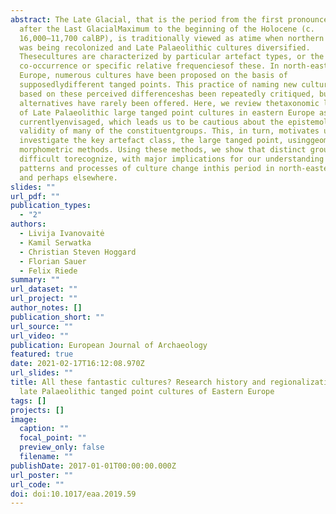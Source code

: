 ```yaml
---
abstract: The Late Glacial, that is the period from the first pronounced warming
  after the Last GlacialMaximum to the beginning of the Holocene (c.
  16,000–11,700 calBP), is traditionally viewed as atime when northern Europe
  was being recolonized and Late Palaeolithic cultures diversified.
  Thesecultures are characterized by particular artefact types, or the
  co-occurrence or specific relative frequenciesof these. In north-eastern
  Europe, numerous cultures have been proposed on the basis of
  supposedlydifferent tanged points. This practice of naming new cultural units
  based on these perceived differenceshas been repeatedly critiqued, but robust
  alternatives have rarely been offered. Here, we review thetaxonomic landscape
  of Late Palaeolithic large tanged point cultures in eastern Europe as
  currentlyenvisaged, which leads us to be cautious about the epistemological
  validity of many of the constituentgroups. This, in turn, motivates us to
  investigate the key artefact class, the large tanged point, usinggeometric
  morphometric methods. Using these methods, we show that distinct groups are
  difficult torecognize, with major implications for our understanding of
  patterns and processes of culture change inthis period in north-eastern Europe
  and perhaps elsewhere.
slides: ""
url_pdf: ""
publication_types:
  - "2"
authors:
  - Livija Ivanovaitė
  - Kamil Serwatka
  - Christian Steven Hoggard
  - Florian Sauer
  - Felix Riede
summary: ""
url_dataset: ""
url_project: ""
author_notes: []
publication_short: ""
url_source: ""
url_video: ""
publication: European Journal of Archaeology
featured: true
date: 2021-02-17T16:12:08.970Z
url_slides: ""
title: All these fantastic cultures? Research history and regionalization in the
  late Palaeolithic tanged point cultures of Eastern Europe
tags: []
projects: []
image:
  caption: ""
  focal_point: ""
  preview_only: false
  filename: ""
publishDate: 2017-01-01T00:00:00.000Z
url_poster: ""
url_code: ""
doi: doi:10.1017/eaa.2019.59
---
```

